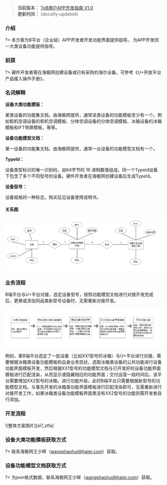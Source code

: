 
>**当前版本：** [ToB用户APP开发指南 V1.0](zh-cn/ChangeLog/sl7)   
**更新时间：** {docsify-updated} 



### 介绍  

?> 本方案为B平台（企业级）APP开发者开发功能界面提供指导。
   为APP开发同一大类设备功能提供指导。  

### 前提    

?> 硬件开发者需在海极网创建设备或已有采购的海尔设备。可参考《U+开放平台产品接入操作手册》。 


### 名词解释  

**设备大类功能模板：**    

某类设备的功能集文档，由海极网提供，通常该类设备的功能模板至少有一个。例如柜机空调设备的柜机空调模板、分体空调设备的分体空调模板、冰箱设备的冰箱模板和IFT带屏模板，等等。  


**设备功能模型文档：**  

某一设备的功能集文档，由海极网提供，通常一台设备的功能模型文档有一个。


**TypeId：**   

设备类型标识的唯一识别码，由64字节的 16 进制数值组成。同一个TypeId设备下包含了多个不同型号的设备。硬件开发者在海极网创建设备后生成TypeId。  

**设备型号：**   

设备规格的一种标志。购买后见设备使用说明书。  

#### 关系图  

![关系图][sl7_er] 


### 业务流程  

B端平台与U+平台对接，选定设备型号，按照功能模型文档进行对接开发完成后，更换或添加同品类新型号设备时，无需重新对接开发。  

![业务流程图片][sl7_yewu]   

例如，某B端平台选定了一批设备（比如XX1型号的冰箱）与U+平台进行对接，需要根据冰箱类设备功能模板和自身业务现状，选取冰箱类设备的公共功能进行设备功能界面模板开发，然后根据XX1型号的功能模型文档与已开发好的设备功能界面模板进行匹配渲染，从而显示或隐藏相应的功能界面；交付运营一段时间后，该平台需要增加XX2型号的冰箱，进行功能升级，此时B端平台只需要根据新型号的功能模型文档，与事先开发的冰箱类功能界面模板进行匹配渲染即可，无需重新进行对接开发工作，如果冰箱类设备功能模板界面里没有XX2型号的功能则需开发者自行添加。  


### 开发流程   
 
![整体方案图片][sl7_ztfa]    



### 设备大类功能模板获取方式  

  
?> 联系海极网王少辉（wangshaohui@haier.com）获取。  



### 设备功能模型文档获取方式  

?> 为json格式数据，联系海极网王少辉（wangshaohui@haier.com）获取。  





[^-^]:常用图片注释
[sl7_ztfa]:_media/_Solutions/sl7ztfa.png  

[sl7_rjgc]:_media/_Solutions/sl7rjgc.png  

[sl7_er]:_media/_Solutions/sl7er.png    

[sl7_yewu]:_media/_Solutions/sl7yewu.png    

[sl7_login]:_media/_Solutions/sl7login.png  

[sl7_register]:_media/_Solutions/sl7register.png   

[sl7_creat]:_media/_Solutions/sl7creat.png     

[sl7_app]:_media/_Solutions/sl7app.png    

[sl7_info]:_media/_Solutions/sl7info.png 

[sl7_sdk]:_media/_Solutions/sl7usdk.png  

[sl7_world]:_media/_Solutions/sl7world.png 

[sl7_resources]:_media/_Solutions/sl7resources.png   

[sl7_server]:_media/_Solutions/sl7server.png   
